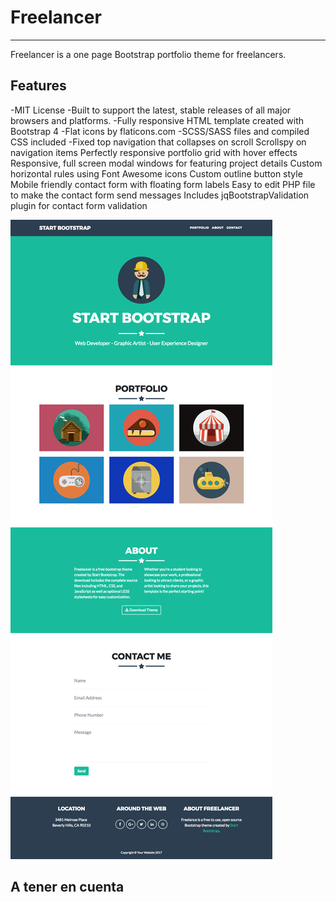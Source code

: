 # Freelancer
_____________


Freelancer is a one page Bootstrap portfolio theme for freelancers.


## Features

-MIT License
-Built to support the latest, stable releases of all major browsers and platforms.
-Fully responsive HTML template created with Bootstrap 4
-Flat icons by flaticons.com
-SCSS/SASS files and compiled CSS included
-Fixed top navigation that collapses on scroll
Scrollspy on navigation items
Perfectly responsive portfolio grid with hover effects
Responsive, full screen modal windows for featuring project details
Custom horizontal rules using Font Awesome icons
Custom outline button style
Mobile friendly contact form with floating form labels
Easy to edit PHP file to make the contact form send messages
Includes jqBootstrapValidation plugin for contact form validation

![Freelancer Website](docs/fullpage.png)



## A tener en cuenta



